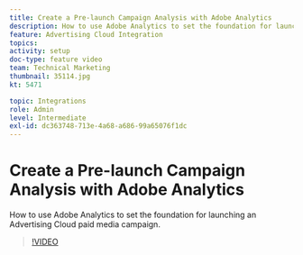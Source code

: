 ```yaml
---
title: Create a Pre-launch Campaign Analysis with Adobe Analytics
description: How to use Adobe Analytics to set the foundation for launching an Advertising Cloud paid media campaign.
feature: Advertising Cloud Integration
topics: 
activity: setup
doc-type: feature video
team: Technical Marketing
thumbnail: 35114.jpg
kt: 5471

topic: Integrations
role: Admin
level: Intermediate
exl-id: dc363748-713e-4a68-a686-99a65076f1dc
---
```

# Create a Pre-launch Campaign Analysis with Adobe Analytics

How to use Adobe Analytics to set the foundation for launching an Advertising Cloud paid media campaign.

>[!VIDEO](https://video.tv.adobe.com/v/35114/?quality=12&learn=on)
